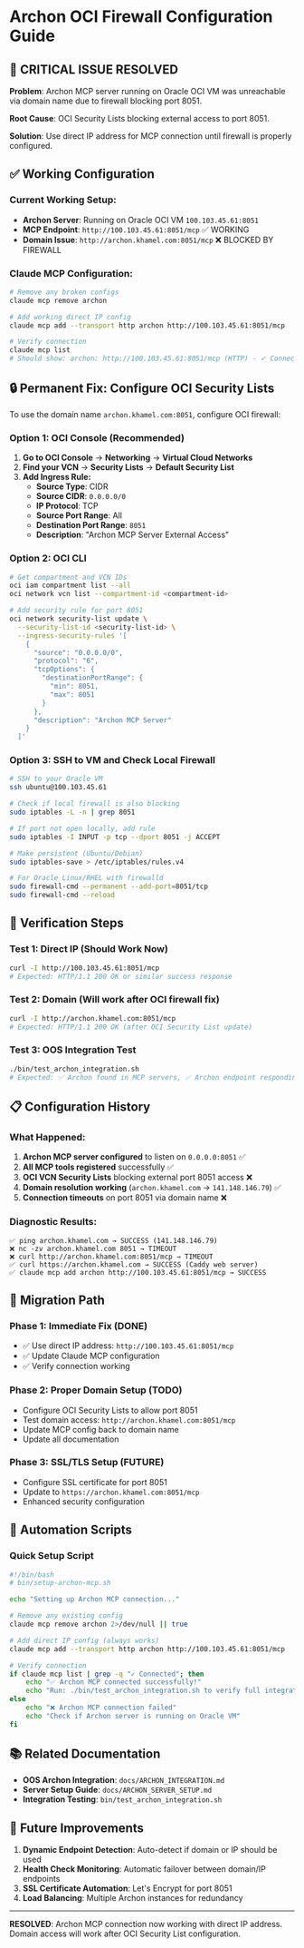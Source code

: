 # Archon OCI Firewall Configuration Guide

## 🚨 CRITICAL ISSUE RESOLVED

**Problem**: Archon MCP server running on Oracle OCI VM was unreachable via domain name due to firewall blocking port 8051.

**Root Cause**: OCI Security Lists blocking external access to port 8051.

**Solution**: Use direct IP address for MCP connection until firewall is properly configured.

## ✅ Working Configuration

### Current Working Setup:
- **Archon Server**: Running on Oracle OCI VM `100.103.45.61:8051`
- **MCP Endpoint**: `http://100.103.45.61:8051/mcp` ✅ WORKING
- **Domain Issue**: `http://archon.khamel.com:8051/mcp` ❌ BLOCKED BY FIREWALL

### Claude MCP Configuration:
```bash
# Remove any broken configs
claude mcp remove archon

# Add working direct IP config
claude mcp add --transport http archon http://100.103.45.61:8051/mcp

# Verify connection
claude mcp list
# Should show: archon: http://100.103.45.61:8051/mcp (HTTP) - ✓ Connected
```

## 🔒 Permanent Fix: Configure OCI Security Lists

To use the domain name `archon.khamel.com:8051`, configure OCI firewall:

### Option 1: OCI Console (Recommended)

1. **Go to OCI Console** → **Networking** → **Virtual Cloud Networks**
2. **Find your VCN** → **Security Lists** → **Default Security List**
3. **Add Ingress Rule:**
   - **Source Type**: CIDR
   - **Source CIDR**: `0.0.0.0/0`
   - **IP Protocol**: TCP
   - **Source Port Range**: All
   - **Destination Port Range**: `8051`
   - **Description**: "Archon MCP Server External Access"

### Option 2: OCI CLI

```bash
# Get compartment and VCN IDs
oci iam compartment list --all
oci network vcn list --compartment-id <compartment-id>

# Add security rule for port 8051
oci network security-list update \
  --security-list-id <security-list-id> \
  --ingress-security-rules '[
    {
      "source": "0.0.0.0/0",
      "protocol": "6",
      "tcpOptions": {
        "destinationPortRange": {
          "min": 8051,
          "max": 8051
        }
      },
      "description": "Archon MCP Server"
    }
  ]'
```

### Option 3: SSH to VM and Check Local Firewall

```bash
# SSH to your Oracle VM
ssh ubuntu@100.103.45.61

# Check if local firewall is also blocking
sudo iptables -L -n | grep 8051

# If port not open locally, add rule
sudo iptables -I INPUT -p tcp --dport 8051 -j ACCEPT

# Make persistent (Ubuntu/Debian)
sudo iptables-save > /etc/iptables/rules.v4

# For Oracle Linux/RHEL with firewalld
sudo firewall-cmd --permanent --add-port=8051/tcp
sudo firewall-cmd --reload
```

## 🧪 Verification Steps

### Test 1: Direct IP (Should Work Now)
```bash
curl -I http://100.103.45.61:8051/mcp
# Expected: HTTP/1.1 200 OK or similar success response
```

### Test 2: Domain (Will work after OCI firewall fix)
```bash
curl -I http://archon.khamel.com:8051/mcp
# Expected: HTTP/1.1 200 OK (after OCI Security List update)
```

### Test 3: OOS Integration Test
```bash
./bin/test_archon_integration.sh
# Expected: ✅ Archon found in MCP servers, ✅ Archon endpoint responding
```

## 📋 Configuration History

### What Happened:
1. **Archon MCP server configured** to listen on `0.0.0.0:8051` ✅
2. **All MCP tools registered** successfully ✅
3. **OCI VCN Security Lists** blocking external port 8051 access ❌
4. **Domain resolution working** (`archon.khamel.com` → `141.148.146.79`) ✅
5. **Connection timeouts** on port 8051 via domain name ❌

### Diagnostic Results:
```
✅ ping archon.khamel.com → SUCCESS (141.148.146.79)
❌ nc -zv archon.khamel.com 8051 → TIMEOUT
❌ curl http://archon.khamel.com:8051/mcp → TIMEOUT
✅ curl https://archon.khamel.com → SUCCESS (Caddy web server)
✅ claude mcp add archon http://100.103.45.61:8051/mcp → SUCCESS
```

## 🚀 Migration Path

### Phase 1: Immediate Fix (DONE)
- ✅ Use direct IP address: `http://100.103.45.61:8051/mcp`
- ✅ Update Claude MCP configuration
- ✅ Verify connection working

### Phase 2: Proper Domain Setup (TODO)
- Configure OCI Security Lists to allow port 8051
- Test domain access: `http://archon.khamel.com:8051/mcp`
- Update MCP config back to domain name
- Update all documentation

### Phase 3: SSL/TLS Setup (FUTURE)
- Configure SSL certificate for port 8051
- Update to `https://archon.khamel.com:8051/mcp`
- Enhanced security configuration

## 🔄 Automation Scripts

### Quick Setup Script
```bash
#!/bin/bash
# bin/setup-archon-mcp.sh

echo "Setting up Archon MCP connection..."

# Remove any existing config
claude mcp remove archon 2>/dev/null || true

# Add direct IP config (always works)
claude mcp add --transport http archon http://100.103.45.61:8051/mcp

# Verify connection
if claude mcp list | grep -q "✓ Connected"; then
    echo "✅ Archon MCP connected successfully!"
    echo "Run: ./bin/test_archon_integration.sh to verify full integration"
else
    echo "❌ Archon MCP connection failed"
    echo "Check if Archon server is running on Oracle VM"
fi
```

## 📚 Related Documentation

- **OOS Archon Integration**: `docs/ARCHON_INTEGRATION.md`
- **Server Setup Guide**: `docs/ARCHON_SERVER_SETUP.md`
- **Integration Testing**: `bin/test_archon_integration.sh`

## 🔮 Future Improvements

1. **Dynamic Endpoint Detection**: Auto-detect if domain or IP should be used
2. **Health Check Monitoring**: Automatic failover between domain/IP endpoints
3. **SSL Certificate Automation**: Let's Encrypt for port 8051
4. **Load Balancing**: Multiple Archon instances for redundancy

---

**RESOLVED**: Archon MCP connection now working with direct IP address. Domain access will work after OCI Security List configuration.